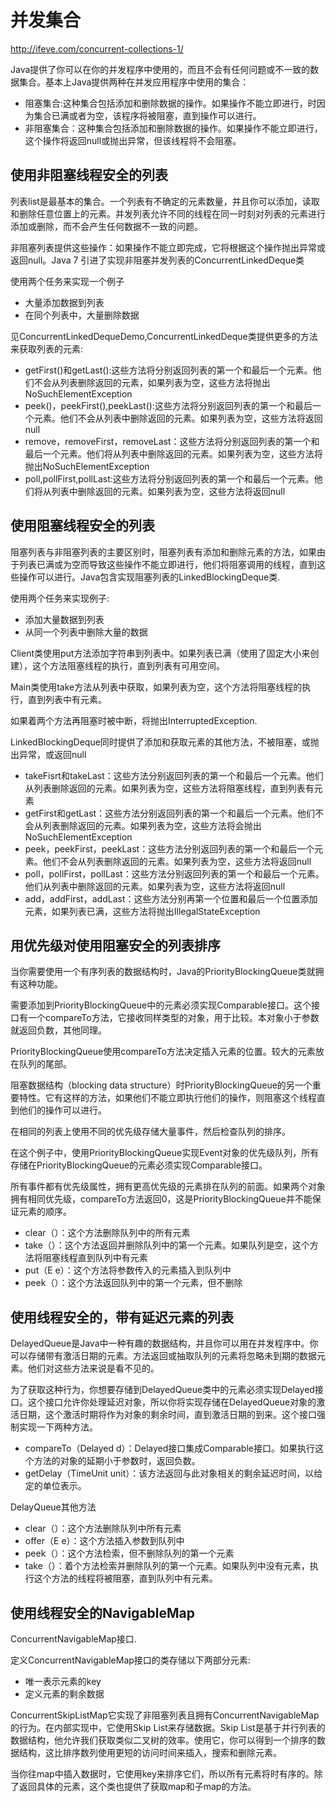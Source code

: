 # 并发集合

http://ifeve.com/concurrent-collections-1/

Java提供了你可以在你的并发程序中使用的，而且不会有任何问题或不一致的数据集合。基本上Java提供两种在并发应用程序中使用的集合：

- 阻塞集合:这种集合包括添加和删除数据的操作。如果操作不能立即进行，时因为集合已满或者为空，该程序将被阻塞，直到操作可以进行。
- 非阻塞集合：这种集合包括添加和删除数据的操作。如果操作不能立即进行，这个操作将返回null或抛出异常，但该线程将不会阻塞。

## 使用非阻塞线程安全的列表

列表list是最基本的集合。一个列表有不确定的元素数量，并且你可以添加，读取和删除任意位置上的元素。并发列表允许不同的线程在同一时刻对列表的元素进行添加或删除，而不会产生任何数据不一致的问题。

非阻塞列表提供这些操作：如果操作不能立即完成，它将根据这个操作抛出异常或返回null。Java 7 引进了实现非阻塞并发列表的ConcurrentLinkedDeque类

使用两个任务来实现一个例子

- 大量添加数据到列表
- 在同个列表中，大量删除数据

见ConcurrentLinkedDequeDemo,ConcurrentLinkedDeque类提供更多的方法来获取列表的元素:
- getFirst()和getLast():这些方法将分别返回列表的第一个和最后一个元素。他们不会从列表删除返回的元素，如果列表为空，这些方法将抛出NoSuchElementException
- peek()，peekFirst(),peekLast():这些方法将分别返回列表的第一个和最后一个元素。他们不会从列表中删除返回的元素。如果列表为空，这些方法将返回null
- remove，removeFirst，removeLast：这些方法将分别返回列表的第一个和最后一个元素。他们将从列表中删除返回的元素。如果列表为空，这些方法将抛出NoSuchElementException
- poll,pollFirst,pollLast:这些方法将分别返回列表的第一个和最后一个元素。他们将从列表中删除返回的元素。如果列表为空，这些方法将返回null

## 使用阻塞线程安全的列表

阻塞列表与非阻塞列表的主要区别时，阻塞列表有添加和删除元素的方法，如果由于列表已满或为空而导致这些操作不能立即进行，他们将阻塞调用的线程，直到这些操作可以进行。Java包含实现阻塞列表的LinkedBlockingDeque类.

使用两个任务来实现例子:

- 添加大量数据到列表
- 从同一个列表中删除大量的数据

Client类使用put方法添加字符串到列表中。如果列表已满（使用了固定大小来创建），这个方法阻塞线程的执行，直到列表有可用空间。

Main类使用take方法从列表中获取，如果列表为空，这个方法将阻塞线程的执行，直到列表中有元素。

如果着两个方法再阻塞时被中断，将抛出InterruptedException.

LinkedBlockingDeque同时提供了添加和获取元素的其他方法，不被阻塞，或抛出异常，或返回null

- takeFisrt和takeLast：这些方法分别返回列表的第一个和最后一个元素。他们从列表删除返回的元素。如果列表为空，这些方法将阻塞线程，直到列表有元素
- getFirst和getLast：这些方法分别返回列表的第一个和最后一个元素。他们不会从列表删除返回的元素。如果列表为空，这些方法将会抛出NoSuchElementException
- peek，peekFirst，peekLast：这些方法分别返回列表的第一个和最后一个元素。他们不会从列表删除返回的元素。如果列表为空，这些方法将返回null
- poll，pollFirst，pollLast：这些方法分别返回列表的第一个和最后一个元素。他们从列表中删除返回的元素。如果列表为空，这些方法将返回null
- add，addFirst，addLast：这些方法分别再第一个位置和最后一个位置添加元素，如果列表已满，这些方法将抛出IllegalStateException

## 用优先级对使用阻塞安全的列表排序

当你需要使用一个有序列表的数据结构时，Java的PriorityBlockingQueue类就拥有这种功能。

需要添加到PriorityBlockingQueue中的元素必须实现Comparable接口。这个接口有一个compareTo方法，它接收同样类型的对象，用于比较。本对象小于参数就返回负数，其他同理。

PriorityBlockingQueue使用compareTo方法决定插入元素的位置。较大的元素放在队列的尾部。

阻塞数据结构（blocking data structure）时PriorityBlockingQueue的另一个重要特性。它有这样的方法，如果他们不能立即执行他们的操作，则阻塞这个线程直到他们的操作可以进行。

在相同的列表上使用不同的优先级存储大量事件，然后检查队列的排序。

在这个例子中，使用PriorityBlockingQueue实现Event对象的优先级队列，所有存储在PriorityBlockingQueue的元素必须实现Comparable接口。

所有事件都有优先级属性，拥有更高优先级的元素排在队列的前面。如果两个对象拥有相同优先级，compareTo方法返回0，这是PriorityBlockingQueue并不能保证元素的顺序。

- clear（）：这个方法删除队列中的所有元素
- take（）：这个方法返回并删除队列中的第一个元素。如果队列是空，这个方法将阻塞线程直到队列中有元素
- put（E e）：这个方法将参数传入的元素插入到队列中
- peek（）：这个方法返回队列中的第一个元素，但不删除

## 使用线程安全的，带有延迟元素的列表

DelayedQueue是Java中一种有趣的数据结构，并且你可以用在并发程序中。你可以存储带有激活日期的元素。方法返回或抽取队列的元素将忽略未到期的数据元素。他们对这些方法来说是看不见的。

为了获取这种行为，你想要存储到DelayedQueue类中的元素必须实现Delayed接口。这个接口允许你处理延迟对象，所以你将实现存储在DelayedQueue对象的激活日期，这个激活时期将作为对象的剩余时间，直到激活日期的到来。这个接口强制实现一下两种方法。

- compareTo（Delayed d）：Delayed接口集成Comparable接口。如果执行这个方法的对象的延期小于参数时，返回负数。
- getDelay（TimeUnit unit）：该方法返回与此对象相关的剩余延迟时间，以给定的单位表示。

DelayQueue其他方法 

- clear（）：这个方法删除队列中所有元素
- offer（E e）：这个方法插入参数到队列中
- peek（）：这个方法检索，但不删除队列的第一个元素
- take（）：着个方法检索并删除队列的第一个元素。如果队列中没有元素，执行这个方法的线程将被阻塞，直到队列中有元素。

## 使用线程安全的NavigableMap

ConcurrentNavigableMap接口.

定义ConcurrentNavigableMap接口的类存储以下两部分元素:

- 唯一表示元素的key
- 定义元素的剩余数据

ConcurrentSkipListMap它实现了非阻塞列表且拥有ConcurrentNavigableMap的行为。在内部实现中，它使用Skip List来存储数据。Skip List是基于并行列表的数据结构，他允许我们获取类似二叉树的效率。使用它，你可以得到一个排序的数据结构，这比排序数列使用更短的访问时间来插入，搜索和删除元素。

当你往map中插入数据时，它使用key来排序它们，所以所有元素将时有序的。除了返回具体的元素，这个类也提供了获取map和子map的方法。